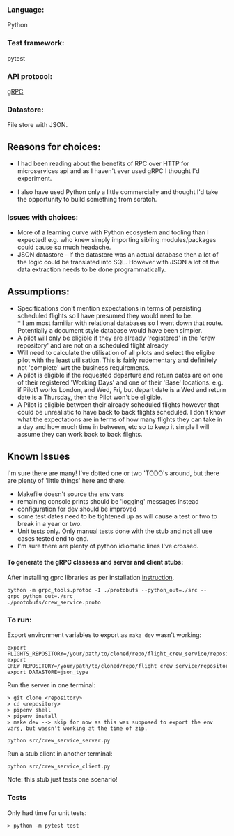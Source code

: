 ### Language:
Python

### Test framework:
pytest

### API protocol:
[gRPC](https://grpc.io/docs/languages/python/quickstart/)

### Datastore:
File store with JSON.

## Reasons for choices:
* I had been reading about the benefits of RPC over HTTP for microservices api and
  as I haven't ever used gRPC I thought I'd experiment.

* I also have used Python only a little commercially and thought I'd take the opportunity
  to build something from scratch.
  
### Issues with choices:

* More of a learning curve with Python ecosystem and tooling than I expected! e.g. who knew
  simply importing sibling modules/packages could cause so much headache.
* JSON datastore - if the datastore was an actual database then a lot of the logic could be
  translated into SQL. However with JSON a lot of the data extraction needs to be done
  programmatically.

## Assumptions:
* Specifications don't mention expectations in terms of persisting scheduled flights so I have presumed
    they would need to be.  
        * I am most familiar with relational databases so I went down that route.  Potentially a document style database would have been simpler.
* A pilot will only be eligible if they are already 'registered' in the 'crew  repository' and are not on a scheduled flight already
* Will need to calculate the utilisation of all pilots and select the eligibe pilot with the least utilisation.  This is fairly rudementary and definitely not 'complete' wrt the business requirements.
* A pilot is eligible if the requested departure and return dates are on one of their registered 'Working Days' and one of their 'Base' locations. 
  e.g. if Pilot1 works London, and Wed, Fri, but depart date is a Wed and return date is a
       Thursday, then the Pilot won't be eligible.
* A Pilot is eligible between their already scheduled flights however that could be
  unrealistic to have back to back flights scheduled.  I don't know what the expectations
  are in terms of how many flights they can take in a day and how much time in between, etc
  so to keep it simple I will assume they can work back to back flights.

## Known Issues

I'm sure there are many! I've dotted one or two 'TODO's around, but there are plenty of 'little things' here and there.
* Makefile doesn't source the env vars
* remaining console prints should be 'logging' messages instead
* configuration for dev should be improved
* some test dates need to be tightened up as will cause a test or two to break in a year or two.
* Unit tests only.  Only manual tests done with the stub and not all use cases tested end to end.
* I'm sure there are plenty of python idiomatic lines I've crossed.

#### To generate the gRPC classess and server and client stubs:
After installing gprc libraries as per installation [instruction](https://github.com/adam-p/markdown-here/wiki/Markdown-Cheatsheet#links).

```
python -m grpc_tools.protoc -I ./protobufs --python_out=./src --grpc_python_out=./src
./protobufs/crew_service.proto
```

### To run:
Export environment variables to export as `make dev` wasn't working:
```
export FLIGHTS_REPOSITORY=/your/path/to/cloned/repo/flight_crew_service/repository/flights.json
export CREW_REPOSITORY=/your/path/to/cloned/repo/flight_crew_service/repository/crew.json
export DATASTORE=json_type

```
Run the server in one terminal:

```
> git clone <repository>
> cd <repository>
> pipenv shell
> pipenv install
> make dev --> skip for now as this was supposed to export the env vars, but wassn't working at the time of zip.

python src/crew_service_server.py
```

Run a stub client in another terminal:

```
python src/crew_service_client.py
```

Note: this stub just tests one scenario!

### Tests 

Only had time for unit tests:

```
> python -m pytest test
```
